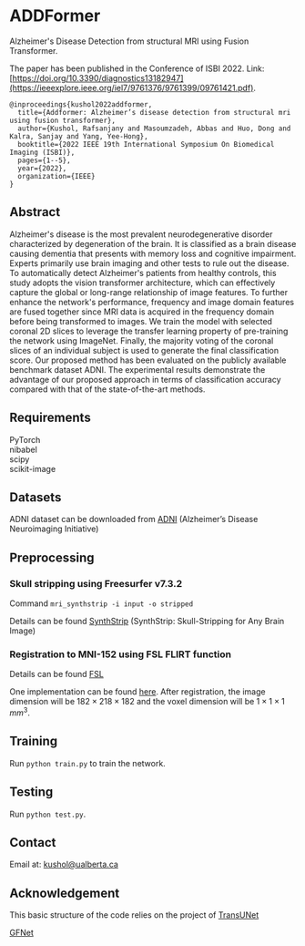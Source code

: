# ADDFormer
Alzheimer's Disease Detection from structural MRI using Fusion Transformer.

The paper has been published in the Conference of ISBI 2022.
Link: [https://doi.org/10.3390/diagnostics13182947](https://ieeexplore.ieee.org/iel7/9761376/9761399/09761421.pdf).

```
@inproceedings{kushol2022addformer,
  title={Addformer: Alzheimer’s disease detection from structural mri using fusion transformer},
  author={Kushol, Rafsanjany and Masoumzadeh, Abbas and Huo, Dong and Kalra, Sanjay and Yang, Yee-Hong},
  booktitle={2022 IEEE 19th International Symposium On Biomedical Imaging (ISBI)},
  pages={1--5},
  year={2022},
  organization={IEEE}
}
```

## Abstract
Alzheimer's disease is the most prevalent neurodegenerative disorder characterized by degeneration of the brain. It is classified as a brain disease causing dementia that presents with memory loss and cognitive impairment. Experts primarily use brain imaging and other tests to rule out the disease. To automatically detect Alzheimer's patients from healthy controls, this study adopts the vision transformer architecture, which can effectively capture the global or long-range relationship of image features. To further enhance the network's performance, frequency and image domain features are fused together since MRI data is acquired in the frequency domain before being transformed to images. We train the model with selected coronal 2D slices to leverage the transfer learning property of pre-training the network using ImageNet. Finally, the majority voting of the coronal slices of an individual subject is used to generate the final classification score. Our proposed method has been evaluated on the publicly available benchmark dataset ADNI. The experimental results demonstrate the advantage of our proposed approach in terms of classification accuracy compared with that of the state-of-the-art methods.


## Requirements
PyTorch  
nibabel  
scipy  
scikit-image  


## Datasets
ADNI dataset can be downloaded from [ADNI](http://adni.loni.usc.edu/) (Alzheimer’s Disease Neuroimaging Initiative)


## Preprocessing
### Skull stripping using Freesurfer v7.3.2
Command ``mri_synthstrip -i input -o stripped``

Details can be found [SynthStrip](https://surfer.nmr.mgh.harvard.edu/docs/synthstrip/) (SynthStrip: Skull-Stripping for Any Brain Image)


### Registration to MNI-152 using FSL FLIRT function
Details can be found [FSL](https://fsl.fmrib.ox.ac.uk/fsl/fslwiki/FLIRT)

One implementation can be found [here](https://github.com/vkola-lab/brain2020/tree/master/Data_Preprocess). After registration, the image dimension will be $182\times218\times182$ and the voxel dimension will be $1\times1\times1$ $mm^3$.



## Training
Run `python train.py` to train the network.

## Testing
Run `python test.py`.

## Contact
Email at: kushol@ualberta.ca

## Acknowledgement
This basic structure of the code relies on the project of [TransUNet](https://github.com/Beckschen/TransUNet)

[GFNet](https://github.com/raoyongming/GFNet)
